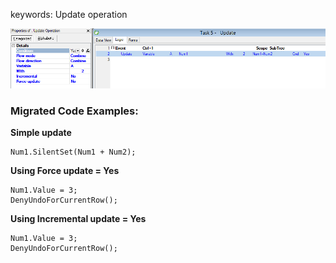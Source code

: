 ﻿keywords: Update operation

![Update](Update.png)


### Migrated Code Examples:

**Simple update**
```csdiff
Num1.SilentSet(Num1 + Num2);
```


**Using Force update = Yes**
```csdiff
Num1.Value = 3;
DenyUndoForCurrentRow();
```

**Using Incremental update = Yes**
```csdiff
Num1.Value = 3;
DenyUndoForCurrentRow();
```


